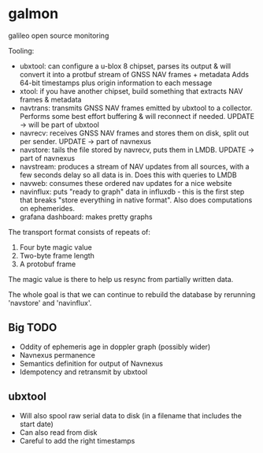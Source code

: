 # galmon
galileo open source monitoring

Tooling:

 * ubxtool: can configure a u-blox 8 chipset, parses its output & will
   convert it into a protbuf stream of GNSS NAV frames + metadata
   Adds 64-bit timestamps plus origin information to each message
 * xtool: if you have another chipset, build something that extracts NAV
   frames & metadata
 * navtrans: transmits GNSS NAV frames emitted by ubxtool to a collector.
   Performs some best effort buffering & will reconnect if needed.
   UPDATE -> will be part of ubxtool
 * navrecv: receives GNSS NAV frames and stores them on disk, split out per
   sender. UPDATE -> part of navnexus
 * navstore: tails the file stored by navrecv, puts them in LMDB.
   UPDATE -> part of navnexus
 * navstream: produces a stream of NAV updates from all sources, with a few
   seconds delay so all data is in. Does this with queries to LMDB
 * navweb: consumes these ordered nav updates for a nice website
 * navinflux: puts "ready to graph" data in influxdb - this is the first
   step that breaks "store everything in native format". Also does
   computations on ephemerides. 
 * grafana dashboard: makes pretty graphs

The transport format consists of repeats of:

1) Four byte magic value
2) Two-byte frame length
3) A protobuf frame

The magic value is there to help us resync from partially written data.

The whole goal is that we can continue to rebuild the database by 
rerunning 'navstore' and 'navinflux'.

Big TODO
--------

 * Oddity of ephemeris age in doppler graph (possibly wider)
 * Navnexus permanence
 * Semantics definition for output of Navnexus
 * Idempotency and retransmit by ubxtool

ubxtool
-------
 * Will also spool raw serial data to disk (in a filename that includes the
   start date)
 * Can also read from disk
 * Careful to add the right timestamps

